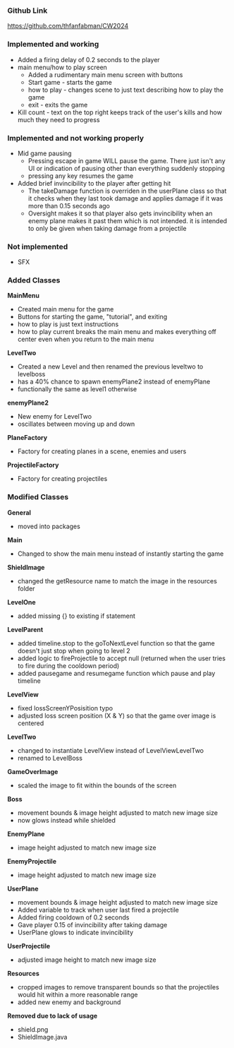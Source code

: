 ### Github Link
https://github.com/thfanfabman/CW2024


### Implemented and working
+ Added a firing delay of 0.2 seconds to the player
+ main menu/how to play screen
  + Added a rudimentary main menu screen with buttons
  + Start game - starts the game
  + how to play - changes scene to just text describing how to play the game
  + exit - exits the game
+ Kill count - text on the top right keeps track of the user's kills and how much they need to progress

### Implemented and not working properly
+ Mid game pausing
  + Pressing escape in game WILL pause the game. There just isn't any UI or indication of pausing other than everything suddenly stopping
  + pressing any key resumes the game
+ Added brief invincibility to the player after getting hit
  + The takeDamage function is overriden in the userPlane class so that it checks when they last took damage and applies damage if it was more than 0.15 seconds ago
  + Oversight makes it so that player also gets invincibility when an enemy plane makes it past them which is not intended. it is intended to only be given when taking damage from a projectile

### Not implemented
+ SFX

### Added Classes
**MainMenu**
+ Created main menu for the game
+ Buttons for starting the game, "tutorial", and exiting
+ how to play is just text instructions
+ how to play current breaks the main menu and makes everything off center even when you return to the main menu

**LevelTwo**
+ Created a new Level and then renamed the previous leveltwo to levelboss
+ has a 40% chance to spawn enemyPlane2 instead of enemyPlane
+ functionally the same as level1 otherwise

**enemyPlane2**
+ New enemy for LevelTwo
+ oscillates between moving up and down

**PlaneFactory**
+ Factory for creating planes in a scene, enemies and users

**ProjectileFactory**
+ Factory for creating projectiles

### Modified Classes

**General**
+ moved into packages

**Main**
+ Changed to show the main menu instead of instantly starting the game

**ShieldImage**
+ changed the getResource name to match the image in the resources folder

**LevelOne**
+ added missing {} to existing if statement

**LevelParent**
+ added timeline.stop to the goToNextLevel function so that the game doesn't just stop when going to level 2
+ added logic to fireProjectile to accept null (returned when the user tries to fire during the cooldown period)
+ added pausegame and resumegame function which pause and play timeline

**LevelView**
+ fixed lossScreenYPosisition typo
+ adjusted loss screen position (X & Y) so that the game over image is centered

**LevelTwo**
+ changed to instantiate LevelView instead of LevelViewLevelTwo
+ renamed to LevelBoss

**GameOverImage**
+ scaled the image to fit within the bounds of the screen

**Boss**
+ movement bounds & image height adjusted to match new image size
+ now glows instead while shielded

**EnemyPlane**
+ image height adjusted to match new image size

**EnemyProjectile**
+ image height adjusted to match new image size

**UserPlane**
+ movement bounds & image height adjusted to match new image size
+ Added variable to track when user last fired a projectile
+ Added firing cooldown of 0.2 seconds
+ Gave player 0.15 of invincibility after taking damage
+ UserPlane glows to indicate invincibility

**UserProjectile**
+ adjusted image height to match new image size

**Resources**
+ cropped images to remove transparent bounds so that the projectiles would hit within a more reasonable range
+ added new enemy and background

**Removed due to lack of usage**
+ shield.png
+ ShieldImage.java